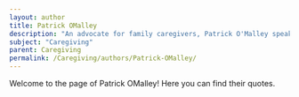 ```yaml
---
layout: author
title: Patrick OMalley
description: "An advocate for family caregivers, Patrick O'Malley speaks on the challenges and solutions for caregivers, having authored various articles to promote awareness of caregiver support."
subject: "Caregiving"
parent: Caregiving
permalink: /Caregiving/authors/Patrick-OMalley/
---
```


Welcome to the page of Patrick OMalley! Here you can find their quotes.
